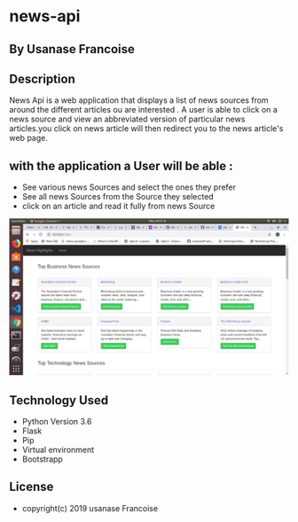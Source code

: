 # news-api
## By Usanase Francoise
## Description
News Api is a web application that displays a list of news sources from around the different articles ou are interested .
A user is able to click on a news source and view an abbreviated version of particular news articles.you click on news article
will then redirect you to the news article's web page.

## with the application a User will be able :

* See various news Sources and select the ones they prefer
* See all news Sources from the Source they selected
* click on an article and read it fully from news Source

<img src="app/static/Screenshot from 2019-09-16 09-31-24.png">

## Technology Used
 * Python Version 3.6
 * Flask
 * Pip
 * Virtual environment
 * Bootstrapp
 
 ## License
 
 - copyright(c) 2019 usanase Francoise
